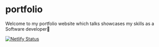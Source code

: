 # portfolio
Welcome to my portfolio website which talks showcases my skills as a Software developer🤗

[![Netlify Status](https://api.netlify.com/api/v1/badges/7c54c6fa-c398-4d9e-b929-a8cdef77ddbd/deploy-status)](https://app.netlify.com/sites/james-wanyutu/deploys)
